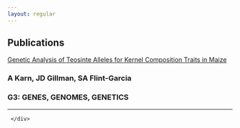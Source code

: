 ```yaml
---
layout: regular
---
```



<section id="Publications">
    <div class="container">
        <div class="row">
            <div class="col-lg-8 col-lg-offset-2 text-left">
                    <h2 class="section-heading">Publications</h2>

<a href="http://www.g3journal.org/content/7/4/1157" target="_blank">Genetic Analysis of Teosinte Alleles for Kernel Composition Traits in Maize</a>
### <p> A Karn, JD Gillman, SA Flint-Garcia</p>
### <p> G3: GENES, GENOMES, GENETICS</p>
<hr style="clear: both;" />

     </div>
</div>







                     
